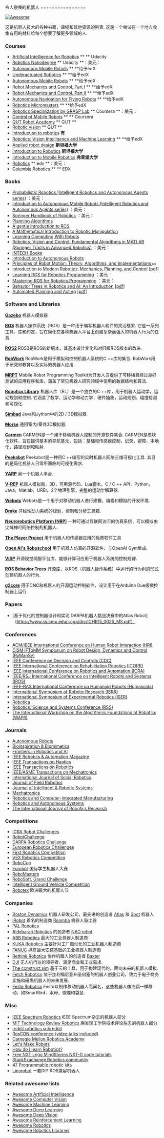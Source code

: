 <div class="github-widget" data-repo="Kiloreux/awesome-robotics"></div>
<script async src="https://pagead2.googlesyndication.com/pagead/js/adsbygoogle.js"></script><ins class="adsbygoogle" style="display:block" data-ad-client="ca-pub-6890694312814945" data-ad-slot="5473692530" data-ad-format="auto"  data-full-width-responsive="true"></ins><script>(adsbygoogle = window.adsbygoogle || []).push({});</script>
令人敬畏的机器人
================

[![Awesome](https://cdn.rawgit.com/sindresorhus/awesome/d7305f38d29fed78fa85652e3a63e154dd8e8829/media/badge.svg)](https://github.com/sindresorhus/awesome)

 这是机器人技术的各种书籍，课程和其他资源的列表.  这是一个尝试在一个地方收集有用的材料给每个想要了解更多领域的人.


### Courses ###
* [Artificial Intelligence for Robotics](https://www.udacity.com/course/artificial-intelligence-for-robotics--cs373) ** ** Udacity
* [Robotics Nanodegree](https://www.udacity.com/course/robotics-nanodegree--nd209) ** Udacity **：美元：
* [Autonomous Mobile Robots](https://courses.edx.org/courses/course-v1:ETHx+AMRx+1T2015/info) ** **给予edX
* [Underactuated Robotics](https://courses.edx.org/courses/course-v1:MITx+6.832x_2+3T2015/info) ** **给予edX
* [Autonomous Mobile Robots](https://courses.edx.org/courses/ETHx/AMRx/1T2014/info) ** **给予edX
* [Robot Mechanics and Control, Part I](https://www.edx.org/course/robot-mechanics-control-part-i-snux-snu446-345-1x) ** **给予edX
* [Robot Mechanics and Control, Part II](https://www.edx.org/course/robot-mechanics-control-part-ii-snux-snu446-345-2x) ** **给予edX
* [Autonomous Navigation for Flying Robots](https://www.edx.org/course/autonomous-navigation-flying-robots-tumx-autonavx-0) ** **给予edX
* [Robotics Micromasters](https://www.edx.org/micromasters/pennx-robotics) ** **给予edX
* [Robotics Specialization by GRASP Lab](https://www.coursera.org/specializations/robotics) ** Coursera **：美元：
* [Control of Mobile Robots](https://www.coursera.org/course/conrob) ** ** Coursera
* [QUT Robot Academy](https://robotacademy.net.au/) ** QUT **
* [Robotic vision](https://www.qut.edu.au/study/short-courses-and-professional-development/short-courses/robotic-vision) ** QUT **
* [Introduction to robotics](http://ocw.mit.edu/courses/mechanical-engineering/2-12-introduction-to-robotics-fall-2005/) **有**
* [Robotics: Vision Intelligence and Machine Learning](https://www.edx.org/course/robotics-vision-intelligence-machine-pennx-robo2x) ** **给予edX
* [Applied robot design](https://www.youtube.com/user/StanfordCS235/videos) **斯坦福大学**
* [Introduction to Robotics](https://see.stanford.edu/Course/CS223A) **斯坦福大学**
* [Introduction to Mobile Robotics](http://ais.informatik.uni-freiburg.de/teaching/ss16/robotics/index_en.php) **弗莱堡大学**
* [Robotics](https://www.edx.org/micromasters/pennx-robotics) ** edx **：美元：
* [Columbia Robotics](https://www.edx.org/course/robotics-columbiax-csmm-103x-2) ** ** EDX 

### Books ###
* [Probabilistic Robotics (Intelligent Robotics and Autonomous Agents series)](http://www.amazon.com/Probabilistic-Robotics-Intelligent-Autonomous-Agents/dp/0262201623/)  ：美元：
* [Introduction to Autonomous Mobile Robots (Intelligent Robotics and Autonomous Agents series)](http://www.amazon.com/Introduction-Autonomous-Mobile-Intelligent-Robotics/dp/0262015358/)  ：美元：
* [Springer Handbook of Robotics](http://www.amazon.com/Springer-Handbook-Robotics-Bruno-Siciliano/dp/354023957X)  ：美元：
* [Planning Algorithms](http://planning.cs.uiuc.edu/)
* [A gentle introduction to ROS](https://cse.sc.edu/~jokane/agitr/agitr-letter.pdf)
* [A Mathematical Introduction to Robotic Manipulation](http://www.cds.caltech.edu/~murray/mlswiki/?title=First_edition)
* [Learning Computing With Robots](http://wiki.roboteducation.org/Introduction_to_Computer_Science_via_Robots)
* [Robotics, Vision and Control: Fundamental Algorithms in MATLAB (Springer Tracts in Advanced Robotics)](http://www.amazon.com/Robotics-Vision-Control-Fundamental-Algorithms/dp/3642201431)  ：美元：
* [INTECH Books](http://www.intechopen.com/subjects/robotics)
* [Introduction to Autonomous Robots](https://github.com/correll/Introduction-to-Autonomous-Robots/releases)
* [Principles of Robot Motion: Theory, Algorithms, and Implementations ](https://www.amazon.com/Principles-Robot-Motion-Implementations-Intelligent/dp/0262033275):dollar:
* [Introduction to Modern Robotics: Mechanics, Planning, and Control](http://hades.mech.northwestern.edu/index.php/LynchAndPark) [[pdf](http://hades.mech.northwestern.edu/images/7/7f/MR.pdf)]
* [Learning ROS for Robotics Programming](https://www.amazon.com/Learning-ROS-Robotics-Programming-Second/dp/1783987588) ：美元：
* [Mastering ROS for Robotics Programming](https://www.amazon.com/Mastering-Robotics-Programming-Lentin-Joseph/dp/1783551798) ：美元：
* [Behavior Trees in Robotics and AI: An Introduction](https://btirai.github.io/) [[pdf](https://arxiv.org/pdf/1709.00084)]
* [Automated Planning and Acting](http://projects.laas.fr/planning/) [[pdf](http://projects.laas.fr/planning/book.pdf)]


### Software and Libraries ###
[**Gazebo**](http://gazebosim.org/)
机器人模拟器

[**ROS**](http://www.ros.org/)
 机器人操作系统（ROS）是一种用于编写机器人软件的灵活框架.  它是一系列工具，库和约定，旨在简化在各种机器人平台上创建复杂而强大的机器人行为的任务.

[**ROS2**](https://github.com/ros2/ros2/wiki)
ROS2是ROS的新版本，其基本设计变化和对旧版ROS版本的改进.

[**RobWork**](http://www.robwork.dk/apidoc/nightly/rw/)
 RobWork是用于模拟和控制机器人系统的C ++库的集合.  RobWork用于研究和教育以及实际的机器人应用.

[**MRPT**](http://www.mrpt.org/)
Mobile Robot Programming Toolkit为开发人员提供了可移植且经过良好测试的应用程序和库，涵盖了常见机器人研究领域中使用的数据结构和算法.

[**Robotics Library**](http://www.roboticslibrary.org/)
 机器人库（RL）是一个独立的C ++库，用于机器人运动学，运动规划和控制.  它涵盖了数学，运动学和动力学，硬件抽象，运动规划，碰撞检测和可视化.

[**Simbad**](http://simbad.sourceforge.net/)
Java和Jython中的2D / 3D模拟器.

[**Morse**](https://www.openrobots.org/wiki/morse/)
通用室内/室外3D模拟器.

[**Carmen**](http://carmen.sourceforge.net/)
 CARMEN是一个用于移动机器人控制的开源软件集合.  CARMEN是模块化软件，旨在提供基本的导航基元，包括：基础和传感器控制，记录，避障，本地化，路径规划和映射.

[**Peekabot**](http://www.peekabot.org/)
 Peekabot是一种用C ++编写的实时机器人网络三维可视化工具.  其目的是简化机器人日常所面临的可视化需求.

[**YARP**](http://www.yarp.it/)
另一个机器人平台.

[**V-REP**](http://www.coppeliarobotics.com/)
机器人模拟器，3D，可用源代码，Lua脚本，C / C ++ API，Python，Java，Matlab，URBI，2个物理引擎，完整的运动学解算器.

[**Webots**](https://www.cyberbotics.com/overview)
Webots是一个用于对移动机器人进行建模，编程和模拟的开发环境.

[**Drake**](http://drake.mit.edu/)
非线性动力系统的规划，控制和分析工具箱.

[**Neurorobotics Platform (NRP)**](https://neurorobotics.net/)
一种可通过互联网访问的仿真系统，可以模拟由尖峰神经网络控制的机器人.

[**The Player Project**](http://playerstage.sourceforge.net/)
用于机器人和传感器应用的免费软件工具 

[**Open AI's Roboschool**](https://github.com/openai/roboschool)
用于机器人仿真的开源软件，与OpenAI Gym集成.

[**ViSP**](http://visp.inria.fr/)
开源视觉伺服平台库，能够计算可应用于机器人系统的控制规律.

[**ROS Behavior Trees**](https://github.com/miccol/ROS-Behavior-Tree)
开源库，以ROS（机器人操作系统）中运行的行为树的形式创建机器人的行为.

[**g2core**](https://github.com/synthetos/g2)
用于CNC和机器人的开源运动控制软件，设计用于在Arduino Due级微控制器上运行.

### Papers ###
* [基于优化的控制器设计和实现
DARPA机器人挑战决赛中的Atlas Robot]（https://www.cs.cmu.edu/~cga/drc/ICHR15_0025_MS.pdf）


### Conferences ###
* [ACM/IEEE International Conference on Human Robot Interaction (HRI)](http://ieeexplore.ieee.org/xpl/conhome.jsp?punumber=1040036)
* [CISM IFToMM Symposium on Robot Design, Dynamics and Control (RoManSy)](http://www.romansy2016.org/)
* [IEEE Conference on Decision and Controls (CDC)](http://ieeexplore.ieee.org/servlet/opac?punumber=1000188)
* [IEEE International Conference on Rehabilitation Robotics (ICORR)](http://www.rehabrobotics.org/)
* [IEEE International Conference on Robotics and Automation (ICRA)](http://www.ieee-ras.org/conferences-workshops/fully-sponsored/icra)
* [IEEE/RSJ International Conference on Intelligent Robots and Systems (IROS)](http://www.iros.org/)
* [IEEE-RAS International Conference on Humanoid Robots (Humanoids)](http://ieeexplore.ieee.org/servlet/opac?punumber=1002042)
* [International Symposium of Robotic Research (ISRR)](http://ifrr.org/isrr.php)
* [International Symposium of Experimental Robotics (ISER)](http://ifrr.org/iser.php)
* [Robotica](http://www.ieee-ras.org/conferences-workshops/technically-co-sponsored/robotica)
* [Robotics: Science and Systems Conference (RSS)](http://www.roboticsconference.org/)
* [The International Workshop on the Algorithmic Foundations of Robotics (WAFR)](http://www.wafr.org/)


### Journals ###
* [Autonomous Robots](http://www.springer.com/engineering/robotics/journal/10514)
* [Bioinspiration & Biomimetics](http://iopscience.iop.org/journal/1748-3190)
* [Frontiers in Robotics and AI](http://journal.frontiersin.org/journal/robotics-and-ai)
* [IEEE Robotics & Automation Magazine](http://ieeexplore.ieee.org/xpl/RecentIssue.jsp?punumber=100)
* [IEEE Transactions on Haptics](http://ieeexplore.ieee.org/xpl/RecentIssue.jsp?punumber=4543165)
* [IEEE Transactions on Robotics](http://ieeexplore.ieee.org/xpl/RecentIssue.jsp?punumber=8860)
* [IEEE/ASME Transactions on Mechatronics](http://ieeexplore.ieee.org/xpl/RecentIssue.jsp?punumber=3516)
* [International Journal of Social Robotics](http://www.springer.com/engineering/robotics/journal/12369)
* [Journal of Field Robotics](http://www.journalfieldrobotics.org/Home.html)
* [Journal of Intelligent & Robotic Systems](http://www.springer.com/engineering/robotics/journal/10846)
* [Mechatronics](http://www.journals.elsevier.com/mechatronics)
* [Robotics and Computer-Integrated Manufacturing](http://www.journals.elsevier.com/robotics-and-computer-integrated-manufacturing)
* [Robotics and Autonomous Systems](http://www.journals.elsevier.com/robotics-and-autonomous-systems)
* [The International Journal of Robotics Research](http://www.ijrr.org/)


### Competitions ###
* [ICRA Robot Challenges](http://www.icra2017.org/conference/robot-challenges)
* [RobotChallenge](http://www.robotchallenge.org/)
* [DARPA Robotics Challenge](http://www.theroboticschallenge.org/)
* [European Robotics Challenges](http://www.euroc-project.eu/)
* [First Robotics Competition](http://www.firstinspires.org/robotics/frc)
* [VEX Robotics Competition](https://www.vexrobotics.com/)
* [RoboCup](http://www.robocup.org/)
* [Eurobot](http://www.eurobot.org/) 国际学生机器人大赛
* [RoboMasters](http://www.robomasters.com/en/)
* [RoboSoft, Grand Challenge](http://www.robosoftca.eu/)
* [Intelligent Ground Vehicle Competition](http://www.igvc.org/)
* [Robotex](https://robotex.ee/en/) 欧洲最大的机器人节

### Companies ###
* [Boston Dynamics](http://www.bostondynamics.com/) 机器人研发公司，最先进的创造者 [Atlas](https://www.youtube.com/watch?v=rVlhMGQgDkY) 和 [Spot](https://www.youtube.com/watch?v=M8YjvHYbZ9w) 机器人
* [iRobot](http://www.irobot.com/) 着名的制造商 [Roomba](https://en.wikipedia.org/wiki/Roomba) 机器人吸尘器
* [PAL Robotics](http://pal-robotics.com)
* [Aldebaran Robotics](https://www.aldebaran.com/en) 的创造者 [NAO robot](https://www.youtube.com/watch?v=nNbj2G3GmAo)
* [ABB Robotics](http://new.abb.com/products/robotics) 最大的工业机器人制造商
* [KUKA Robotics](http://www.kuka-robotics.com/en/) 主要针对工厂自动化的工业机器人制造商
* [FANUC](http://www.fanucamerica.com/) 拥有最大安装基础的工业机器人制造商
* [Rethink Robotics](http://www.rethinkrobotics.com/) 协作机器人的创造者 [Baxter](https://www.youtube.com/watch?v=fCML42boO8c)
* [DJI](http://www.dji.com/) 无人机行业的领导者，满足商业和工业需求.
* [The construct sim](http://www.theconstructsim.com/)  基于云的工具，用于构建现代的，面向未来的机器人模拟. 
* [Fetch Robotics](http://www.fetchrobotics.com/) 位于加利福尼亚州圣何塞的机器人创业公司，致力于电子商务实施和研发机器人的未来发展.
* [Festo Robotics](https://www.festo.com/) Festo以制作移动机器人而闻名，这些机器人像海鸥一样移动，如SmartBird，水母，蝴蝶和袋鼠.


### Misc ###
* [IEEE Spectrum Robotics](http://spectrum.ieee.org/robotics) IEEE Spectrum杂志的机器人部分
* [MIT Technology Review Robotics](https://www.technologyreview.com/c/robotics/) 麻省理工学院技术评论杂志的机器人部分
* [reddit robotics subreddit](https://www.reddit.com/r/robotics/)
* [RosCON conference (video talks included)](http://roscon.ros.org/2015/)
* [Carnegie Mellon Robotics Academy](http://education.rec.ri.cmu.edu/)
* [Let's Make Robots](http://letsmakerobots.com/)
* [How do I learn Robotics?](https://www.quora.com/How-do-I-learn-robotics)
* [Free NXT Lego MindStorms NXT-G code tutorials](http://www.drgraeme.net/DrGraeme-free-NXT-G-tutorials/ChV4.htm)
* [StackExachange Robotics community](https://robotics.stackexchange.com)
* [47 Programmable robotic kits](http://www.intorobotics.com/47-programmable-robotic-kits/)
* [Linorobot](https://linorobot.org/) 一套DIY ROS兼容机器人

### Related awesome lists ###
* [Awesome Artificial Intelligence](https://github.com/owainlewis/awesome-artificial-intelligence)
* [Awesome Computer Vision](https://github.com/jbhuang0604/awesome-computer-vision)
* [Awesome Machine Learning](https://github.com/josephmisiti/awesome-machine-learning)
* [Awesome Deep Learning](https://github.com/ChristosChristofidis/awesome-deep-learning)
* [Awesome Deep Vision](https://github.com/kjw0612/awesome-deep-vision)
* [Awesome Reinforcement Learning](https://github.com/aikorea/awesome-rl/)
* [Awesome Robotics](https://github.com/ahundt/awesome-robotics)
* [Awesome Robotics Libraries](https://github.com/jslee02/awesome-robotics-libraries)
